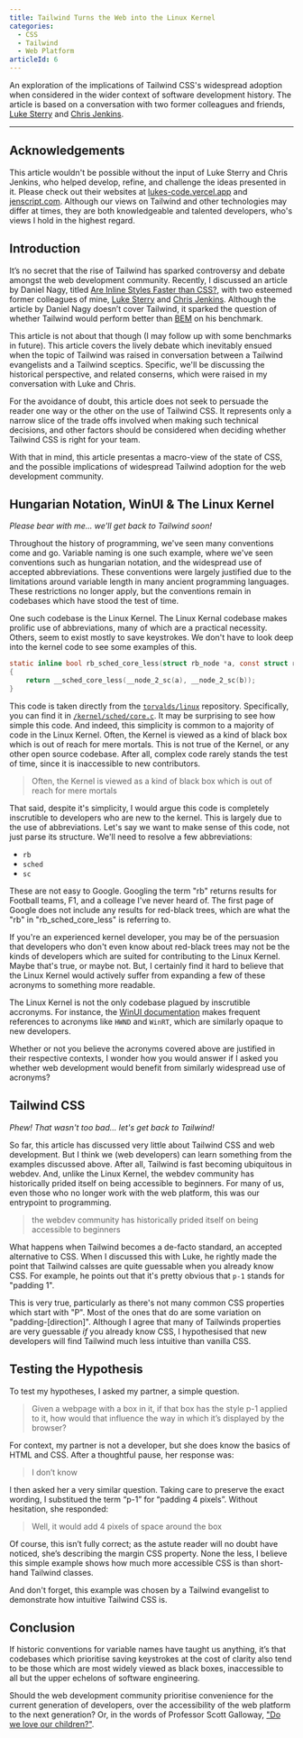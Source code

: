 ```yaml
---
title: Tailwind Turns the Web into the Linux Kernel
categories:
  - CSS
  - Tailwind
  - Web Platform
articleId: 6
---
```


An exploration of the implications of Tailwind CSS's widespread adoption when considered in the wider context of software development history. The article is based on a conversation with two former colleagues and friends, [Luke Sterry](https://lukes-code.vercel.app/) and [Chris Jenkins](https://jenscript.com/).

---

## Acknowledgements

This article wouldn't be possible without the input of Luke Sterry and Chris Jenkins, who helped develop, refine, and challenge the ideas presented in it. Please check out their websites at [lukes-code.vercel.app](https://lukes-code.vercel.app/) and [jenscript.com](https://jenscript.com/). Although our views on Tailwind and other technologies may differ at times, they are both knowledgeable and talented developers, who's views I hold in the highest regard.

## Introduction

It’s no secret that the rise of Tailwind has sparked controversy and debate amongst the web development community. Recently, I discussed an article by Daniel Nagy, titled [Are Inline Styles Faster than CSS?](https://danielnagy.me/posts/Post_tsr8q6sx37pl), with two esteemed former colleagues of mine, [Luke Sterry](https://lukes-code.vercel.app/) and [Chris Jenkins](https://jenscript.com/). Although the article by Daniel Nagy doesn’t cover Tailwind, it sparked the question of whether Tailwind would perform better than [BEM](https://getbem.com/) on his benchmark.

This article is not about that though (I may follow up with some benchmarks in future). This article covers the lively debate which inevitably ensued when the topic of Tailwind was raised in conversation between a Tailwind evangelists and a Tailwind sceptics. Specific, we'll be discussing the historical perspective, and related conserns, which were raised in my conversation with Luke and Chris.

For the avoidance of doubt, this article does not seek to persuade the reader one way or the other on the use of Tailwind CSS. It represents only a narrow slice of the trade offs involved when making such technical decisions, and other factors should be considered when deciding whether Tailwind CSS is right for your team.

With that in mind, this article presentas a macro-view of the state of CSS, and the possible implications of widespread Tailwind adoption for the web development community.

## Hungarian Notation, WinUI & The Linux Kernel

*Please bear with me... we'll get back to Tailwind soon!*

Throughout the history of programming, we've seen many conventions come and go. Variable naming is one such example, where we've seen conventions such as hungarian notation, and the widespread use of accepted abbreviations. These conventions were largely justified due to the limitations around variable length in many ancient programming languages. These restrictions no longer apply, but the conventions remain in codebases which have stood the test of time.

One such codebase is the Linux Kernel. The Linux Kernal codebase makes prolific use of abbreviations, many of which are a practical necessity. Others, seem to exist mostly to save keystrokes. We don't have to look deep into the kernel code to see some examples of this.

```c
static inline bool rb_sched_core_less(struct rb_node *a, const struct rb_node *b)
{
	return __sched_core_less(__node_2_sc(a), __node_2_sc(b));
}
```

This code is taken directly from the [`torvalds/linux`](https://github.com/torvalds/linux) repository. Specifically, you can find it in [`/kernel/sched/core.c`](https://github.com/torvalds/linux/blob/cf87f46fd34d6c19283d9625a7822f20d90b64a4/kernel/sched/core.c#L221-L224). It may be surprising to see how simple this code. And indeed, this simplicity is common to a majority of code in the Linux Kernel. Often, the Kernel is viewed as a kind of black box which is out of reach for mere mortals. This is not true of the Kernel, or any other open source codebase. After all, complex code rarely stands the test of time, since it is inaccessible to new contributors.

> Often, the Kernel is viewed as a kind of black box which is out of reach for mere mortals

That said, despite it's simplicity, I would argue this code is completely inscrutible to developers who are new to the kernel. This is largely due to the use of abbreviations. Let's say we want to make sense of this code, not just parse its structure. We'll need to resolve a few abbreviations:

- `rb`
- `sched`
- `sc`

These are not easy to Google. Googling the term "rb" returns results for Football teams, F1, and a colleage I've never heard of. The first page of Google does not include any results for red-black trees, which are what the "rb" in "rb_sched_core_less" is referring to.

If you're an experienced kernel developer, you may be of the persuasion that developers who don't even know about red-black trees may not be the kinds of developers which are suited for contributing to the Linux Kernel. Maybe that's true, or maybe not. But, I certainly find it hard to believe that the Linux Kernel would actively suffer from expanding a few of these acronyms to something more readable.

The Linux Kernel is not the only codebase plagued by inscrutible accronyms. For instance, the [WinUI documentation](https://learn.microsoft.com/en-us/windows/apps/develop/ui-input/retrieve-hwnd) makes frequent references to acronyms like `HWND` and `WinRT`, which are similarly opaque to new developers.

Whether or not you believe the acronyms covered above are justified in their respective contexts, I wonder how you would answer if I asked you whether web development would benefit from similarly widespread use of acronyms?

## Tailwind CSS

*Phew! That wasn't too bad... let's get back to Tailwind!*

So far, this article has discussed very little about Tailwind CSS and web development. But I think we (web developers) can learn something from the examples discussed above. After all, Tailwind is fast becoming ubiquitous in webdev. And, unlike the Linux Kernel, the webdev community has historically prided itself on being accessible to beginners. For many of us, even those who no longer work with the web platform, this was our entrypoint to programming.

> the webdev community has historically prided itself on being accessible to beginners

What happens when Tailwind becomes a de-facto standard, an accepted alternative to CSS. When I discussed this with Luke, he rightly made the point that Tailwind calsses are quite guessable when you already know CSS. For example, he points out that it's pretty obvious that `p-1` stands for "padding 1".

This is very true, particularly as there's not many common CSS properties which start with "P". Most of the ones that do are some variation on "padding-[direction]". Although I agree that many of Tailwinds properties are very guessable *if* you already know CSS, I hypothesised that new developers will find Tailwind much less intuitive than vanilla CSS.

## Testing the Hypothesis

To test my hypotheses, I asked my partner, a simple question.

> Given a webpage with a box in it, if that box has the style p-1 applied to it, how would that influence the way in which it’s displayed by the browser?

For context, my partner is not a developer, but she does know the basics of HTML and CSS. After a thoughtful pause, her response was:

> I don’t know

I then asked her a very similar question. Taking care to preserve the exact wording, I substitued the term “p-1” for “padding 4 pixels”. Without hesitation, she responded:

> Well, it would add 4 pixels of space around the box

Of course, this isn’t fully correct; as the astute reader will no doubt have noticed, she’s describing the margin CSS property. None the less, I believe this simple example shows how much more accessible CSS is than short-hand Tailwind classes.

And don't forget, this example was chosen by a Tailwind evangelist to demonstrate how intuitive Tailwind CSS is.

## Conclusion

If historic conventions for variable names have taught us anything, it’s that codebases which prioritise saving keystrokes at the cost of clarity also tend to be those which are most widely viewed as black boxes, inaccessible to all but the upper echelons of software engineering.

Should the web development community prioritise convenience for the current generation of developers, over the accessibility of the web platform to the next generation? Or, in the words of Professor Scott Galloway, ["Do we love our children?"](https://www.youtube.com/watch?v=qEJ4hkpQW8E).
